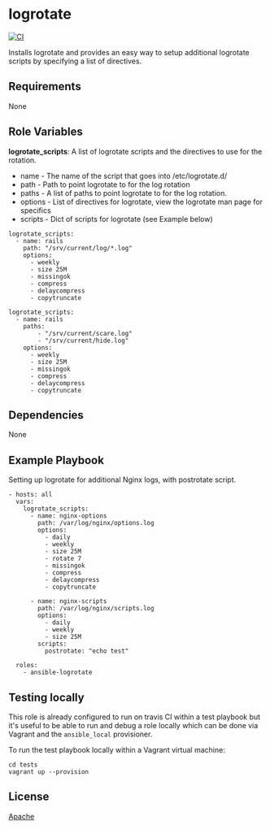 # logrotate

[![CI](https://github.com/bodsch/ansible-logrotate/workflows/CI/badge.svg)](https://github.com/bodsch/ansible-logrotate/actions?query=workflow%3ACI)

Installs logrotate and provides an easy way to setup additional logrotate scripts by
specifying a list of directives.

## Requirements

None

## Role Variables

**logrotate_scripts**: A list of logrotate scripts and the directives to use for the rotation.

* name - The name of the script that goes into /etc/logrotate.d/
* path - Path to point logrotate to for the log rotation
* paths - A list of paths to point logrotate to for the log rotation.
* options - List of directives for logrotate, view the logrotate man page for specifics
* scripts - Dict of scripts for logrotate (see Example below)

```
logrotate_scripts:
  - name: rails
    path: "/srv/current/log/*.log"
    options:
      - weekly
      - size 25M
      - missingok
      - compress
      - delaycompress
      - copytruncate
```

```
logrotate_scripts:
  - name: rails
    paths:
        - "/srv/current/scare.log"
        - "/srv/current/hide.log"
    options:
      - weekly
      - size 25M
      - missingok
      - compress
      - delaycompress
      - copytruncate
```

## Dependencies

None

## Example Playbook

Setting up logrotate for additional Nginx logs, with postrotate script.

```
- hosts: all
  vars:
    logrotate_scripts:
      - name: nginx-options
        path: /var/log/nginx/options.log
        options:
          - daily
          - weekly
          - size 25M
          - rotate 7
          - missingok
          - compress
          - delaycompress
          - copytruncate

      - name: nginx-scripts
        path: /var/log/nginx/scripts.log
        options:
          - daily
          - weekly
          - size 25M
        scripts:
          postrotate: "echo test"

  roles:
    - ansible-logrotate
```

## Testing locally

This role is already configured to run on travis CI within a test playbook but it's useful to be able to run and debug a role locally which can be done via Vagrant and the `ansible_local` provisioner.

To run the test playbook locally within a Vagrant virtual machine:

```
cd tests
vagrant up --provision
```

## License

[Apache](https://raw.githubusercontent.com/bodsch/ansible-logrotate/master/LICENSE)
